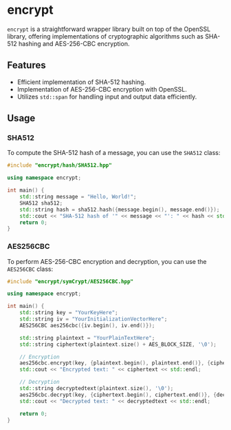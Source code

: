 # encrypt

`encrypt` is a straightforward wrapper library built on top of the OpenSSL library, offering implementations of cryptographic algorithms such as SHA-512 hashing and AES-256-CBC encryption.

## Features

- Efficient implementation of SHA-512 hashing.
- Implementation of AES-256-CBC encryption with OpenSSL.
- Utilizes `std::span` for handling input and output data efficiently.

## Usage

### SHA512

To compute the SHA-512 hash of a message, you can use the `SHA512` class:

```cpp
#include "encrypt/hash/SHA512.hpp"

using namespace encrypt;

int main() {
    std::string message = "Hello, World!";
    SHA512 sha512;
    std::string hash = sha512.hash({message.begin(), message.end()});
    std::cout << "SHA-512 hash of '" << message << "': " << hash << std::endl;
    return 0;
}
```
### AES256CBC
To perform AES-256-CBC encryption and decryption, you can use the `AES256CBC` class:

```cpp
#include "encrypt/symCrypt/AES256CBC.hpp"

using namespace encrypt;

int main() {
    std::string key = "YourKeyHere";
    std::string iv = "YourInitializationVectorHere";
    AES256CBC aes256cbc({iv.begin(), iv.end()});

    std::string plaintext = "YourPlainTextHere";
    std::string ciphertext(plaintext.size() + AES_BLOCK_SIZE, '\0');

    // Encryption
    aes256cbc.encrypt(key, {plaintext.begin(), plaintext.end()}, {ciphertext.begin(), ciphertext.end()});
    std::cout << "Encrypted text: " << ciphertext << std::endl;

    // Decryption
    std::string decryptedtext(plaintext.size(), '\0');
    aes256cbc.decrypt(key, {ciphertext.begin(), ciphertext.end()}, {decryptedtext.begin(), decryptedtext.end()});
    std::cout << "Decrypted text: " << decryptedtext << std::endl;

    return 0;
}
```
